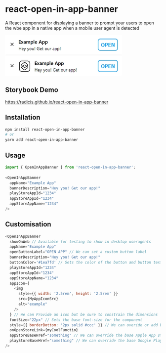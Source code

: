 # react-open-in-app-banner

A React component for displaying a banner to prompt your users to open the wbe app in a native app when a mobile user
agent is detected

![Example1](https://raw.githubusercontent.com/Radicis/react-open-in-app-banner/main/media/example1.webp)
![Example2](https://raw.githubusercontent.com/Radicis/react-open-in-app-banner/main/media/example2.webp)

## Storybook Demo

https://radicis.github.io/react-open-in-app-banner

## Installation

```bash
npm install react-open-in-app-banner
# or
yarn add react-open-in-app-banner
```

## Usage

```JavaScript
import { OpenInAppBanner } from 'react-open-in-app-banner';

<OpenInAppBanner
  appName="Example App"
  bannerDescription="Hey you! Get our app!"
  playStoreAppId="1234"
  appStoreAppId="1234"
  appStoreAppName="1234"
/>
```

## Customisation

```JavaScript
<OpenInAppBanner
  showOnWeb // Available for testing to show in desktop useragents
  appName="Example App"
  openButtonLabel="OPEN APP" // We can set a custom button label
  bannerDescription="Hey you! Get our app!"
  buttonColor='#1ea7fd' // Sets the color of the button and button text
  playStoreAppId="1234"
  appStoreAppId="1234"
  appStoreAppName="1234"
  appIcon={
    <img
      style={{ width: '2.5rem', height: '2.5rem' }}
      src={MyAppIconSrc}
      alt="example"
    />
  } // We can Provide an icon but be sure to constrain the dimensions
  fontSize="22px" // Sets the base font-size for the component
  style={{ borderBottom: '2px solid #ccc' }} // We can overide or add banner container styles here
  onOpenStoreLink={myCoolFunctio}
  appStoreBaseHref="something" // We can override the base Apple App store href
  playStoreBaseHref="something" // We can override the base Google Play store href
/>
```